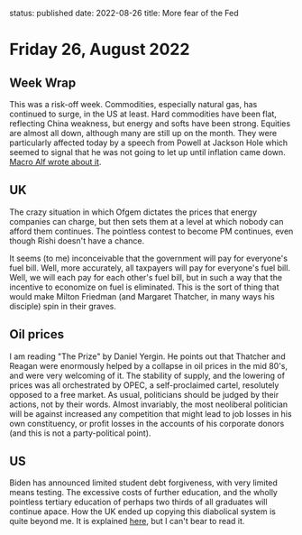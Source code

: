 status: published
date: 2022-08-26
title: More fear of the Fed

# Friday 26, August 2022

## Week Wrap
This was a risk-off week.
Commodities, especially natural gas, has continued to surge, in the US at least.
Hard commodities have been flat, reflecting China weakness, but energy and softs have been strong.
Equities are almost all down, although many are still up on the month.
They were particularly affected today by a speech from Powell at Jackson Hole which seemed to signal that he was not going to let up until inflation came down.  [Macro Alf wrote about it](https://themacrocompass.substack.com/p/jackson-hole#details).

## UK
The crazy situation in which Ofgem dictates the prices that energy companies can charge, but then sets them at a level at which nobody can afford them continues.
The pointless contest to become PM continues, even though Rishi doesn't have a chance.

It seems (to me) inconceivable that the government will pay for everyone's fuel bill. Well, more accurately, all taxpayers will pay for everyone's fuel bill. 
Well, we will each pay for each other's fuel bill, but in such a way that the incentive to economize on fuel is eliminated.
This is the sort of thing that would make Milton Friedman (and Margaret Thatcher, in many ways his disciple) spin in their graves.

## Oil prices
I am reading "The Prize" by Daniel Yergin. He points out that Thatcher and Reagan were enormously helped by a collapse in oil prices in the mid 80's, and were very welcoming of it. 
The stability of supply, and the lowering of prices was all orchestrated by OPEC, a self-proclaimed cartel, resolutely opposed to a free market.
As usual, politicians should be judged by their actions, not by their words. 
Almost invariably, the most neoliberal politician will be against increased any competition that might lead to job losses in his own constituency, or profit losses in the accounts of his corporate donors (and this is not a party-political point).

## US
Biden has announced limited student debt forgiveness, with very limited means testing. 
The excessive costs of further education, and the wholly pointless tertiary education of perhaps two thirds of all graduates will continue apace.
How the UK ended up copying this diabolical system is quite beyond me.
It is explained [here](https://www.gov.uk/government/publications/the-browne-report-higher-education-funding-and-student-finance), but I can't bear to read it.
